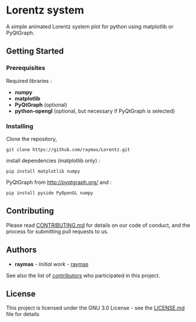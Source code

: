 # Lorentz system

A simple animated Lorentz system plot for python using matplotlib or PyQtGraph.

## Getting Started

### Prerequisites
Required libraries :
* **numpy**
* **matplotlib**
* **PyQtGraph** (optional)
* **python-opengl** (optional, but necessary if PyQtGraph is selected)

### Installing

Clone the repository,
```
git clone https://github.com/raymas/Lorentz.git
```

install dependencies (matplotlib only) :
```
pip install matplotlib numpy
```

PyQtGraph from http://pyqtgraph.org/ and :
```
pip install pyside PyOpenGL numpy
```
## Contributing

Please read [CONTRIBUTING.md]() for details on our code of conduct, and the process for submitting pull requests to us.

## Authors

* **raymas** - *Initial work* - [raymas](https://github.com/raymas)

See also the list of [contributors](https://github.com/raymas/Lorentz/contributors) who participated in this project.

## License

This project is licensed under the GNU 3.0 License - see the [LICENSE.md](LICENSE.md) file for details
